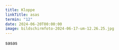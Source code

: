 ```yaml
---
title: Kloppe
linkTitle: asas
termin: "12"
date: 2024-06-20T00:00:00
image: bildschirmfoto-2024-06-17-um-12.26.25.jpg
---
```

sasas
